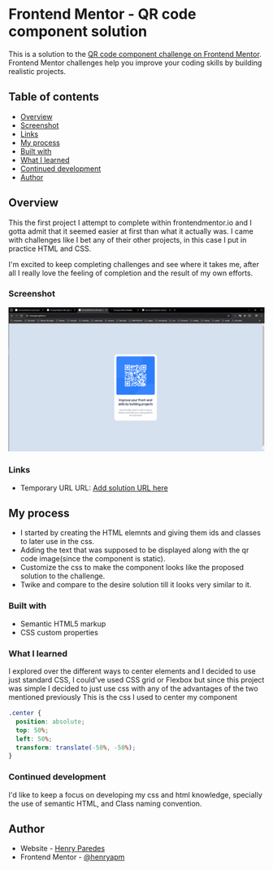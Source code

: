 # Frontend Mentor - QR code component solution

This is a solution to the [QR code component challenge on Frontend Mentor](https://www.frontendmentor.io/challenges/qr-code-component-iux_sIO_H). Frontend Mentor challenges help you improve your coding skills by building realistic projects.

## Table of contents

- [Overview](#overview)
- [Screenshot](#screenshot)
- [Links](#links)
- [My process](#my-process)
- [Built with](#built-with)
- [What I learned](#what-i-learned)
- [Continued development](#continued-development)
- [Author](#author)

## Overview

This the first project I attempt to complete within frontendmentor.io and I gotta admit that it seemed easier at first than what it actually was. I came with challenges like I bet any of their other projects, in this case I put in practice HTML and CSS.

I'm excited to keep completing challenges and see where it takes me, after all I really love the feeling of completion and the result of my own efforts.

### Screenshot

![Screenshot of the qr code component(challenge by frontendmentor.io)](image.png)

### Links

- Temporary URL URL: [Add solution URL here](https://henryapm.github.io)

## My process

- I started by creating the HTML elemnts and giving them ids and classes to later use in the css.
- Adding the text that was supposed to be displayed along with the qr code image(since the component is static).
- Customize the css to make the component looks like the proposed solution to the challenge.
- Twike and compare to the desire solution till it looks very similar to it.

### Built with

- Semantic HTML5 markup
- CSS custom properties

### What I learned

I explored over the different ways to center elements and I decided to use just standard CSS, I could've used CSS grid or Flexbox but since this project was simple I decided to just use css with any of the advantages of the two mentioned previously
This is the css I used to center my component

```css
.center {
  position: absolute;
  top: 50%;
  left: 50%;
  transform: translate(-50%, -50%);
}
```

### Continued development

I'd like to keep a focus on developing my css and html knowledge, specially the use of semantic HTML, and Class naming convention.

## Author

- Website - [Henry Paredes](https://www.henryapm.github.io)
- Frontend Mentor - [@henryapm](https://www.frontendmentor.io/profile/henryapm)

